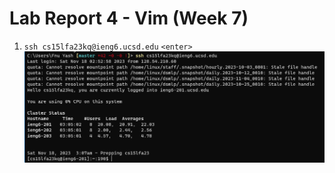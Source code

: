 # Lab Report 4 - Vim (Week 7)

1. `ssh cs15lfa23kq@ieng6.ucsd.edu` `<enter>`
![Image](https://github.com/fyash1010/cse15l-lab-reports/blob/main/img14.png)
